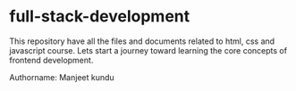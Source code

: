 # full-stack-development
This repository have all the files and documents related to html, css and javascript course.
Lets start a journey toward learning the core concepts of frontend development.

Authorname: Manjeet kundu